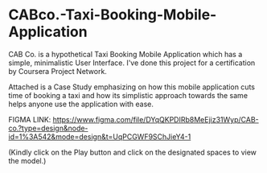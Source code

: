 # CABco.-Taxi-Booking-Mobile-Application
CAB Co. is a hypothetical Taxi Booking Mobile Application which has a simple, minimalistic User Interface.
I've done this project for a certification by Coursera Project Network.

Attached is a Case Study emphasizing on how this mobile application cuts time of booking a taxi and how its simplistic approach towards the same helps anyone use the application with ease.

FIGMA LINK: https://www.figma.com/file/DYqQKPDIRb8MeEjiz31Wyp/CAB-co.?type=design&node-id=1%3A542&mode=design&t=UqPCGWF9SChJieY4-1

(Kindly click on the Play button and click on the designated spaces to view the model.)
